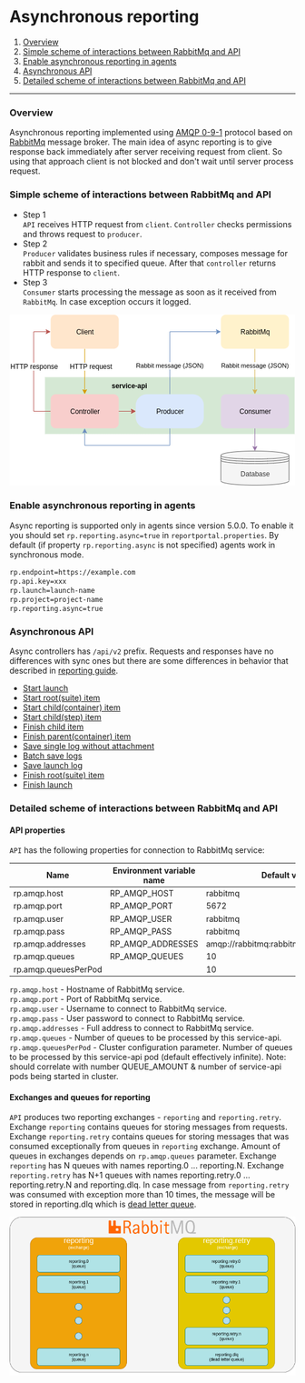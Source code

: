 # Asynchronous reporting

1. [Overview](#overview)
1. [Simple scheme of interactions between RabbitMq and API](#simple-sccheme-of-interactions-between-rabbitmq-and-api)
1. [Enable asynchronous reporting in agents](#enable-asynchronous-reporting-in-agents)
1. [Asynchronous API](#asynchronous-api)
1. [Detailed scheme of interactions between RabbitMq and API](#detailed-scheme-of-interactions-between-rabbitmq-and-api)
---

### Overview

Asynchronous reporting implemented using [AMQP 0-9-1](https://www.rabbitmq.com/tutorials/amqp-concepts.html) protocol based on [RabbitMq](https://www.rabbitmq.com) message broker.
The main idea of async reporting is to give response back immediately after server receiving request from client.
So using that approach client is not blocked and don't wait until server process request.

### Simple scheme of interactions between RabbitMq and API

* Step 1  
`API` receives HTTP request from `client`. `Controller` checks permissions and throws request to `producer`.
* Step 2  
`Producer` validates business rules if necessary, composes message for rabbit and sends it to specified queue.
After that `controller` returns HTTP response to `client`.
* Step 3  
`Consumer` starts processing the message as soon as it received from `RabbitMq`. In case exception occurs it logged.

![](/src/Images/devguide/async/simple-scheme.png)

### Enable asynchronous reporting in agents

Async reporting is supported only in agents since version 5.0.0.
To enable it you should set `rp.reporting.async=true` in `reportportal.properties`.
By default (if property `rp.reporting.async` is not specified) agents work in synchronous mode.

```properties
rp.endpoint=https://example.com
rp.api.key=xxx
rp.launch=launch-name
rp.project=project-name
rp.reporting.async=true
```

### Asynchronous API

Async controllers has `/api/v2` prefix.
Requests and responses have no differences with sync ones but there are some differences in behavior that described in [reporting guide](./reporting.md).

* [Start launch](./reporting.md#start-launch)
* [Start root(suite) item](./reporting.md#start-rootsuite-item)
* [Start child(container) item](./reporting.md#start-childcontainer-item)
* [Start child(step) item](./reporting.md#start-childstep-item)
* [Finish child item](./reporting.md#finish-child-item)
* [Finish parent(container) item](./reporting.md#finish-parentcontainer-item)
* [Save single log without attachment](./reporting.md#save-single-log-without-attachment)
* [Batch save logs](./reporting.md#batch-save-logs)
* [Save launch log](./reporting.md#save-launch-log)
* [Finish root(suite) item](./reporting.md#finish-rootsuite-item)
* [Finish launch](./reporting.md#finish-launch)

### Detailed scheme of interactions between RabbitMq and API

#### API properties

`API` has the following properties for connection to RabbitMq service:

| Name                 | Environment variable name | Default value                          |
|----------------------|---------------------------|----------------------------------------|
| rp.amqp.host         | RP_AMQP_HOST              | rabbitmq                               |
| rp.amqp.port         | RP_AMQP_PORT              | 5672                                   |
| rp.amqp.user         | RP_AMQP_USER              | rabbitmq                               |
| rp.amqp.pass         | RP_AMQP_PASS              | rabbitmq                               |
| rp.amqp.addresses    | RP_AMQP_ADDRESSES         | amqp://rabbitmq:rabbitmq@rabbitmq:5672 |
| rp.amqp.queues       | RP_AMQP_QUEUES            | 10                                     |
| rp.amqp.queuesPerPod |                           | 10                                     |

`rp.amqp.host` - Hostname of RabbitMq service.  
`rp.amqp.port` - Port of RabbitMq service.  
`rp.amqp.user` - Username to connect to RabbitMq service.  
`rp.amqp.pass` - User password to connect to RabbitMq service.  
`rp.amqp.addresses` - Full address to connect to RabbitMq service.  
`rp.amqp.queues` - Number of queues to be processed by this service-api.  
`rp.amqp.queuesPerPod` - Cluster configuration parameter. Number of queues to be processed by this service-api pod (default effectively infinite).
Note: should correlate with number QUEUE_AMOUNT & number of service-api pods being started in cluster.

#### Exchanges and queues for reporting

`API` produces two reporting exchanges - `reporting` and `reporting.retry`. Exchange `reporting` contains queues for storing messages from requests.
Exchange `reporting.retry` contains queues for storing messages that was consumed exceptionally from queues in `reporting` exchange.
Amount of queues in exchanges depends on `rp.amqp.queues` parameter. Exchange `reporting` has N queues with names reporting.0 ... reporting.N.
Exchange `reporting.retry` has N+1 queues with names reporting.retry.0 ... reporting.retry.N and reporting.dlq.
In case message from `reporting.retry` was consumed with exception more than 10 times, the message will be stored in reporting.dlq which is [dead letter queue](https://www.rabbitmq.com/dlx.html).

![](/src/Images/devguide/async/exchanges-queues.png)


